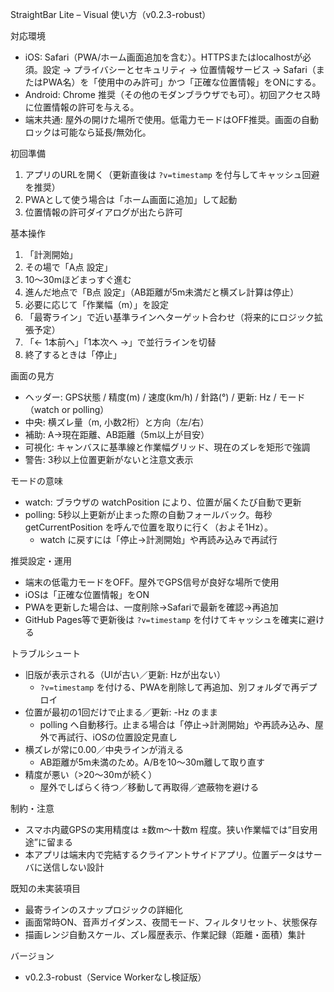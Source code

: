 StraightBar Lite – Visual 使い方（v0.2.3-robust）

対応環境
- iOS: Safari（PWA/ホーム画面追加を含む）。HTTPSまたはlocalhostが必須。設定 → プライバシーとセキュリティ → 位置情報サービス → Safari（またはPWA名）を「使用中のみ許可」かつ「正確な位置情報」をONにする。
- Android: Chrome 推奨（その他のモダンブラウザでも可）。初回アクセス時に位置情報の許可を与える。
- 端末共通: 屋外の開けた場所で使用。低電力モードはOFF推奨。画面の自動ロックは可能なら延長/無効化。

初回準備
1. アプリのURLを開く（更新直後は `?v=timestamp` を付与してキャッシュ回避を推奨）
2. PWAとして使う場合は「ホーム画面に追加」して起動
3. 位置情報の許可ダイアログが出たら許可

基本操作
1. 「計測開始」
2. その場で「A点 設定」
3. 10〜30mほどまっすぐ進む
4. 進んだ地点で「B点 設定」（AB距離が5m未満だと横ズレ計算は停止）
5. 必要に応じて「作業幅（m）」を設定
6. 「最寄ライン」で近い基準ラインへターゲット合わせ（将来的にロジック拡張予定）
7. 「← 1本前へ」「1本次へ →」で並行ラインを切替
8. 終了するときは「停止」

画面の見方
- ヘッダー: GPS状態 / 精度(m) / 速度(km/h) / 針路(°) / 更新: Hz / モード（watch or polling）
- 中央: 横ズレ量（m, 小数2桁）と方向（左/右）
- 補助: A→現在距離、AB距離（5m以上が目安）
- 可視化: キャンバスに基準線と作業幅グリッド、現在のズレを矩形で強調
- 警告: 3秒以上位置更新がないと注意文表示

モードの意味
- watch: ブラウザの watchPosition により、位置が届くたび自動で更新
- polling: 5秒以上更新が止まった際の自動フォールバック。毎秒 getCurrentPosition を呼んで位置を取りに行く（およそ1Hz）。
  - watch に戻すには「停止→計測開始」や再読み込みで再試行

推奨設定・運用
- 端末の低電力モードをOFF。屋外でGPS信号が良好な場所で使用
- iOSは「正確な位置情報」をON
- PWAを更新した場合は、一度削除→Safariで最新を確認→再追加
- GitHub Pages等で更新後は `?v=timestamp` を付けてキャッシュを確実に避ける

トラブルシュート
- 旧版が表示される（UIが古い／更新: Hzが出ない）
  - `?v=timestamp` を付ける、PWAを削除して再追加、別フォルダで再デプロイ
- 位置が最初の1回だけで止まる／更新: -Hz のまま
  - polling へ自動移行。止まる場合は「停止→計測開始」や再読み込み、屋外で再試行、iOSの位置設定見直し
- 横ズレが常に0.00／中央ラインが消える
  - AB距離が5m未満のため。A/Bを10〜30m離して取り直す
- 精度が悪い（>20〜30mが続く）
  - 屋外でしばらく待つ／移動して再取得／遮蔽物を避ける

制約・注意
- スマホ内蔵GPSの実用精度は ±数m〜十数m 程度。狭い作業幅では“目安用途”に留まる
- 本アプリは端末内で完結するクライアントサイドアプリ。位置データはサーバに送信しない設計

既知の未実装項目
- 最寄ラインのスナップロジックの詳細化
- 画面常時ON、音声ガイダンス、夜間モード、フィルタリセット、状態保存
- 描画レンジ自動スケール、ズレ履歴表示、作業記録（距離・面積）集計

バージョン
- v0.2.3-robust（Service Workerなし検証版）


